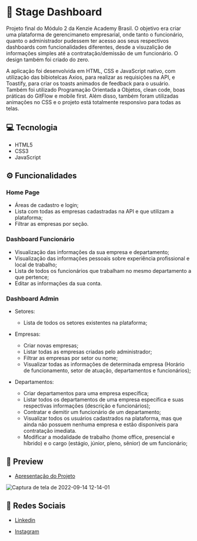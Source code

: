 # 🏢 Stage Dashboard
Projeto final do Módulo 2 da Kenzie Academy Brasil. O objetivo era criar uma plataforma de gerencimaneto empresarial, onde tanto o funcionário, quanto o administrador pudessem ter acesso aos seus respectivos dashboards com funcionalidades diferentes, desde a visuzalição de informações simples até a contratação/demissão de um funcionário. O design também foi criado do zero.

A aplicação foi desenvolvida em HTML, CSS e JavaScript nativo, com utilização das bibiotelcas Axios, para realizar as requisições na API, e Toastify, para criar os toasts animados de feedback para o usuário. Também foi utilizado Programação Orientada a Objetos, clean code, boas práticas do GitFlow e mobile first. Além disso, também foram utilizadas animações no CSS e o projeto está totalmente responsivo para todas as telas.

## 💻 Tecnologia
- HTML5
- CSS3
- JavaScript

## ⚙️ Funcionalidades
### Home Page
- Áreas de cadastro e login;
- Lista com todas as empresas cadastradas na API e que utilizam a plataforma;
- Filtrar as empresas por seção.

### Dashboard Funcionário
- Visualização das informações da sua empresa e departamento;
- Visualização das informações pessoais sobre experiência profissional e local de trabalho;
- Lista de todos os funcionários que trabalham no mesmo departamento a que pertence;
- Editar as informações da sua conta.

### Dashboard Admin
- Setores:
  - Lista de todos os setores existentes na plataforma;
  
- Empresas:
  - Criar novas empresas;
  - Listar todas as empresas criadas pelo administrador;
  - Filtrar as empresas por setor ou nome;
  - Visualizar todas as informações de determinada empresa (Horário de funcionamento, setor de atuação, departamentos e funcionários);

- Departamentos:
  - Criar departamentos para uma empresa específica;
  - Listar todos os departamentos de uma empresa específica e suas respectivas informações (descrição e funcionários);
  - Contratar e demitir um funcionário de um departamento;
  - Visualizar todos os usuários cadastrados na plataforma, mas que ainda não possuem nenhuma empresa e estão disponíveis para contratação imediata.
  - Modificar a modalidade de trabalho (home office, presencial e híbrido) e o cargo (estágio, júnior, pleno, sênior) de um funcionário;

## 🎨 Preview

- <a href="https://www.linkedin.com/feed/update/urn:li:activity:6975142994270130176/">Apresentação do Projeto</a>

![Captura de tela de 2022-09-14 12-14-01](https://user-images.githubusercontent.com/102761014/190194235-8cdb0c42-812f-4634-bd9e-ba9d594eb097.png)

## 📱 Redes Sociais
- [Linkedin](https://www.linkedin.com/in/matheusfelipetp/)

- [Instagram](https://www.instagram.com/matheusfelipetp/)

